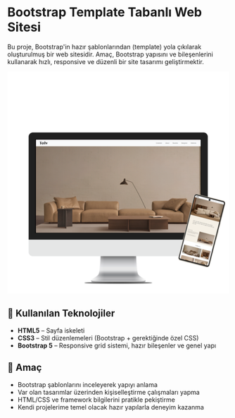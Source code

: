 # Bootstrap Template Tabanlı Web Sitesi

Bu proje, Bootstrap'in hazır şablonlarından (template) yola çıkılarak oluşturulmuş bir web sitesidir. Amaç, Bootstrap yapısını ve bileşenlerini kullanarak hızlı, responsive ve düzenli bir site tasarımı geliştirmektir.

![Proje Görseli](../bootstrap-mobilya-websitesi/img/bootstrap-mobilya-sitesi.png)

## 🔧 Kullanılan Teknolojiler

- **HTML5** – Sayfa iskeleti  
- **CSS3** – Stil düzenlemeleri (Bootstrap + gerektiğinde özel CSS)  
- **Bootstrap 5** – Responsive grid sistemi, hazır bileşenler ve genel yapı  

## 🎯 Amaç

- Bootstrap şablonlarını inceleyerek yapıyı anlama  
- Var olan tasarımlar üzerinden kişiselleştirme çalışmaları yapma  
- HTML/CSS ve framework bilgilerini pratikle pekiştirme  
- Kendi projelerime temel olacak hazır yapılarla deneyim kazanma  


